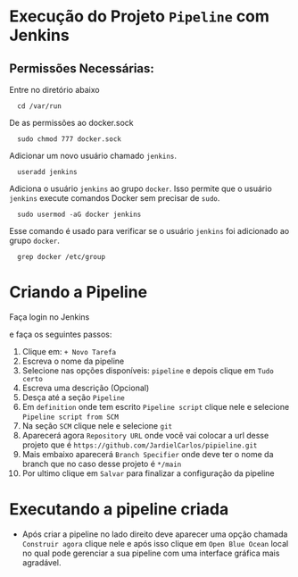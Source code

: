 # Execução do Projeto `Pipeline` com Jenkins
## Permissões Necessárias:
Entre no diretório abaixo
```
  cd /var/run
```
De as permissões ao docker.sock
```
  sudo chmod 777 docker.sock
```
Adicionar um novo usuário chamado `jenkins`.
```
  useradd jenkins
```
Adiciona o usuário `jenkins` ao grupo `docker`. Isso permite que o usuário `jenkins` execute comandos Docker sem precisar de `sudo`.
```
  sudo usermod -aG docker jenkins
```
 Esse comando é usado para verificar se o usuário `jenkins` foi adicionado ao grupo `docker`.
```
  grep docker /etc/group
```
# Criando a Pipeline
Faça login no Jenkins

e faça os seguintes passos:

1. Clique em: `+ Novo Tarefa`
2. Escreva o nome da pipeline
3. Selecione nas opções disponíveis: `pipeline` e depois clique em `Tudo certo`
4. Escreva uma descrição (Opcional)
5. Desça até a seção `Pipeline`
6. Em `definition` onde tem escrito `Pipeline script` clique nele e selecione `Pipeline script from SCM`
7. Na seção `SCM` clique nele e selecione `git`
8. Aparecerá agora `Repository URL` onde você vai colocar a url desse projeto que é `https://github.com/JardielCarlos/pipieline.git` 
9. Mais embaixo aparecerá `Branch Specifier` onde deve ter o nome da branch que no caso desse projeto é `*/main`
10. Por ultimo clique em `Salvar` para finalizar a configuração da pipeline

# Executando a pipeline criada

* Após criar a pipeline no lado direito deve aparecer uma opção chamada `Construir agora` clique nele e após isso clique em `Open Blue Ocean` local no qual pode gerenciar a sua pipeline com uma interface gráfica mais agradável.
